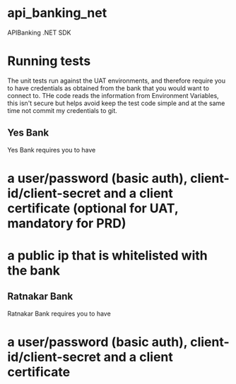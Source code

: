 # api_banking_net
APIBanking .NET SDK

# Running tests
The unit tests run against the UAT environments, and therefore require you to have credentials as obtained from the bank that you would want to connect to.
THe code reads the information from Environment Variables, this isn't secure but helps avoid keep the test code simple and at the same time not commit my credentials to git.

## Yes Bank
Yes Bank requires you to have 
# a user/password (basic auth), client-id/client-secret and a client certificate (optional for UAT, mandatory for PRD)
# a public ip that is whitelisted with the bank

## Ratnakar Bank
Ratnakar Bank requires you to have 
# a user/password (basic auth), client-id/client-secret and a client certificate

